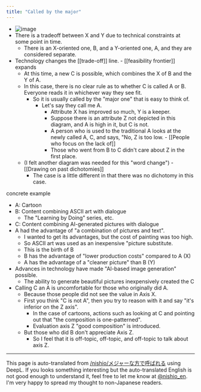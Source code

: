 ```yaml
---
title: "Called by the major"
---
```


- ![image](https://gyazo.com/c58d8baabcdd1a6fc4aa3bf981b94df5/thumb/1000)
- There is a tradeoff between X and Y due to technical constraints at some point in time.
    - There is an X-oriented one, B, and a Y-oriented one, A, and they are considered separate.
- Technology changes the [[trade-off]] line.
        - [[feasibility frontier]] expands
    - At this time, a new C is possible, which combines the X of B and the Y of A.
    - In this case, there is no clear rule as to whether C is called A or B. Everyone reads it in whichever way they see fit.
        - So it is usually called by the "major one" that is easy to think of.
            - Let's say they call me A.
                - Attribute X has improved so much, Y is a keeper.
                - Suppose there is an attribute Z not depicted in this diagram, and A is high in it, but C is not.
                - A person who is used to the traditional A looks at the newly called A, C, and says, "No, Z is too low.
                        - [[People who focus on the lack of]]
                - Those who went from B to C didn't care about Z in the first place.
    - (I felt another diagram was needed for this "word change")
            - [[Drawing on past dichotomies]]
        - The case is a little different in that there was no dichotomy in this case.

concrete example
- A: Cartoon
- B: Content combining ASCII art with dialogue
    - The "Learning by Doing" series, etc.
- C: Content combining AI-generated pictures with dialogue
- A had the advantage of "a combination of pictures and text".
    - I wanted to get its advantages, but the cost of painting was too high.
    - So ASCII art was used as an inexpensive "picture substitute.
    - This is the birth of B
    - B has the advantage of "lower production costs" compared to A (X)
    - A has the advantage of a "cleaner picture" than B (Y)
- Advances in technology have made "AI-based image generation" possible.
    - The ability to generate beautiful pictures inexpensively created the C
- Calling C an A is uncomfortable for those who originally did A.
    - Because those people did not see the value in Axis X.
    - First you think "C is not A", then you try to reason with it and say "it's inferior on the Z axis".
        - In the case of cartoons, actions such as looking at C and pointing out that "the composition is one-patterned".
        - Evaluation axis Z "good composition" is introduced.
    - But those who did B don't appreciate Axis Z.
        - So I feel that it is off-topic, off-topic, and off-topic to talk about axis Z.

---
This page is auto-translated from [/nishio/メジャーな方で呼ばれる](https://scrapbox.io/nishio/メジャーな方で呼ばれる) using DeepL. If you looks something interesting but the auto-translated English is not good enough to understand it, feel free to let me know at [@nishio_en](https://twitter.com/nishio_en). I'm very happy to spread my thought to non-Japanese readers.